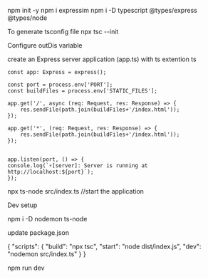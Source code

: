 npm init -y
npm i expressim
npm i -D typescript @types/express @types/node

To generate tsconfig file 
npx tsc --init  

Configure outDis variable

create an Express server application (app.ts)  with ts extention ts


    const app: Express = express();

    const port = process.env['PORT'];
    const buildFiles = process.env['STATIC_FILES'];

    app.get('/', async (req: Request, res: Response) => {
        res.sendFile(path.join(buildFiles+'/index.html'));
    });

    app.get('*', (req: Request, res: Response) => {
        res.sendFile(path.join(buildFiles+'/index.html'));
    });


    app.listen(port, () => {
    console.log(`⚡️[server]: Server is running at http://localhost:${port}`);
    });


npx ts-node src/index.ts  //start the application


Dev setup

npm i -D nodemon ts-node 

update package.json

{
  "scripts": {
    "build": "npx tsc",
    "start": "node dist/index.js",
    "dev": "nodemon src/index.ts"
  }
}

npm run dev